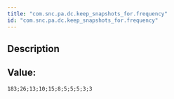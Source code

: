 ```yaml
---
title: "com.snc.pa.dc.keep_snapshots_for.frequency"
id: "com.snc.pa.dc.keep_snapshots_for.frequency"
---
```

## Description



## Value: 
```
183;26;13;10;15;8;5;5;5;3;3
```